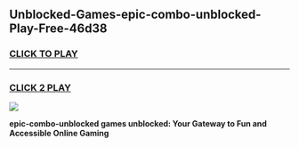 
## Unblocked-Games-epic-combo-unblocked-Play-Free-46d38
<h3>
<a href="https://premium76.site?title=epic-combo-unblocked&ref=10A">CLICK TO PLAY</a></h3>
<hr>

<h3>
<a href="https://premium76.site?title=epic-combo-unblocked&ref=10A">CLICK 2 PLAY</a>
  
</h3>

<a href="https://premium76.site?title=epic-combo-unblocked&ref=10A"><img src="https://clearcache.store/games.png"></a>


**epic-combo-unblocked games unblocked: Your Gateway to Fun and Accessible Online Gaming**
